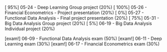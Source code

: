 [  95%] 05-24 - Deep Learning Group project (20%)
[ 100%] 05-26 - Financial Econometrics - Project presentation (20%)
[   0%] 05-27 - Functional Data Analysis - Final project presentation (20%)
[  75%] 05-31 - Big Data Analysis Group project (20%)
[   5%] 06-19 - Big Data Analysis Individual project (20%)

[exam!] 06-09 - Functional Data Analysis exam (50%)
[exam!] 06-11 - Deep Learning exam (30%)
[exam!] 06-17 - Financial Econometrics exam (30%)
